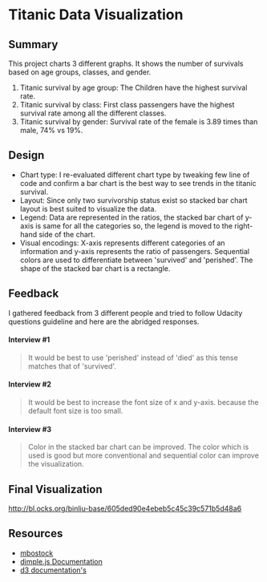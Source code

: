 # Titanic Data Visualization


## Summary
This project charts 3 different graphs. It shows the number of survivals based on age groups, classes, and gender.

1. Titanic survival by age group: The Children have the highest survival rate.
2. Titanic survival by class: First class passengers have the highest survival rate among all the different classes.
3. Titanic survival by gender: Survival rate of the female is 3.89 times than male, 74% vs 19%. 

## Design
* Chart type: I re-evaluated different chart type by tweaking few line of code and confirm a bar chart is the best way to see trends in the titanic survival.
* Layout: Since only two survivorship status exist so stacked bar chart layout is best suited to visualize the data.
* Legend: Data are represented in the ratios, the stacked bar chart of y-axis is same for all the categories so, the legend is moved to the right-hand side of the chart.
* Visual encodings: X-axis represents different categories of an information and y-axis represents the ratio of passengers. Sequential colors are used to differentiate between 'survived' and 'perished'. The shape of the stacked bar chart is a rectangle. 

## Feedback
I gathered feedback from 3 different people and tried to follow Udacity questions guideline and here are the abridged responses.
#### Interview #1
> It would be best to use 'perished' instead of 'died' as this tense matches that of 'survived'.

#### Interview #2
> It would be best to increase the font size of x and y-axis. because the default font size is too small.

#### Interview #3
> Color in the stacked bar chart can be improved. The color which is used is good but more conventional and sequential color can improve the visualization. 


## Final Visualization
http://bl.ocks.org/binliu-base/605ded90e4ebeb5c45c39c571b5d48a6

## Resources

* [mbostock](https://bl.ocks.org/mbostock)
* [dimple.js Documentation](http://dimplejs.org/)
* [d3 documentation's](https://github.com/d3/d3/blob/master/API.md)



